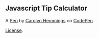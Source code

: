 Javascript Tip Calculator
-------------------------


A [Pen](https://codepen.io/cphemm/pen/reNwWd) by [Carolyn Hemmings](https://codepen.io/cphemm) on [CodePen](https://codepen.io).

[License](https://codepen.io/cphemm/pen/reNwWd/license).